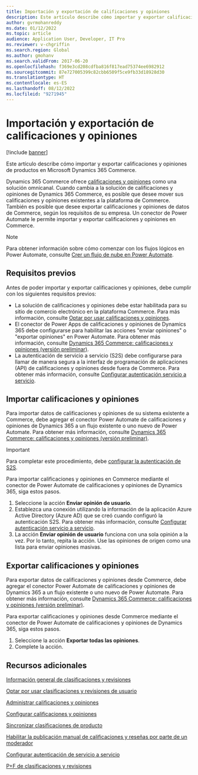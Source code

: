 ```yaml
---
title: Importación y exportación de calificaciones y opiniones
description: Este artículo describe cómo importar y exportar calificaciones y opiniones de productos en Microsoft Dynamics 365 Commerce.
author: gvrmohanreddy
ms.date: 01/12/2022
ms.topic: article
audience: Application User, Developer, IT Pro
ms.reviewer: v-chgriffin
ms.search.region: Global
ms.author: gmohanv
ms.search.validFrom: 2017-06-20
ms.openlocfilehash: f369e3cd208cdfba816f817ead75374ee6982912
ms.sourcegitcommit: 87e727005399c82cbb6509f5ce9fb33d18928d30
ms.translationtype: HT
ms.contentlocale: es-ES
ms.lasthandoff: 08/12/2022
ms.locfileid: "9271945"
---
```

# <a name="import-and-export-ratings-and-reviews"></a>Importación y exportación de calificaciones y opiniones

[!include [banner](includes/banner.md)]

Este artículo describe cómo importar y exportar calificaciones y opiniones de productos en Microsoft Dynamics 365 Commerce.

Dynamics 365 Commerce ofrece [calificaciones y opiniones](ratings-reviews-overview.md) como una solución omnicanal. Cuando cambia a la solución de calificaciones y opiniones de Dynamics 365 Commerce, es posible que desee mover sus calificaciones y opiniones existentes a la plataforma de Commerce. También es posible que desee exportar calificaciones y opiniones de datos de Commerce, según los requisitos de su empresa. Un conector de Power Automate le permite importar y exportar calificaciones y opiniones en Commerce.

> [!NOTE]
> Para obtener información sobre cómo comenzar con los flujos lógicos en Power Automate, consulte [Crer un flujo de nube en Power Automate](/power-automate/get-started-logic-flow).

## <a name="prerequisites"></a>Requisitos previos

Antes de poder importar y exportar calificaciones y opiniones, debe cumplir con los siguientes requisitos previos:

- La solución de calificaciones y opiniones debe estar habilitada para su sitio de comercio electrónico en la plataforma Commerce. Para más información, consulte [Optar por usar calificaciones y opiniones](opt-in-ratings-reviews.md).
- El conector de Power Apps de calificaciones y opiniones de Dynamics 365 debe configurarse para habilitar las acciones "enviar opiniones" o "exportar opiniones" en Power Automate. Para obtener más información, consulte [Dynamics 365 Commerce: calificaciones y opiniones (versión preliminar)](/connectors/dynamics365ratingsre/).
- La autenticación de servicio a servicio (S2S) debe configurarse para llamar de manera segura a la interfaz de programación de aplicaciones (API) de calificaciones y opiniones desde fuera de Commerce. Para obtener más información, consulte [Configurar autenticación servicio a servicio](service-to-service-auth.md).

## <a name="import-ratings-and-reviews"></a>Importar calificaciones y opiniones

Para importar datos de calificaciones y opiniones de su sistema existente a Commerce, debe agregar el conector Power Automate de calificaciones y opiniones de Dynamics 365 a un flujo existente o uno nuevo de Power Automate. Para obtener más información, consulte [Dynamics 365 Commerce: calificaciones y opiniones (versión preliminar)](/connectors/dynamics365ratingsre/).

> [!IMPORTANT]
> Para completar este procedimiento, debe [configurar la autenticación de S2S](service-to-service-auth.md).

Para importar calificaciones y opiniones en Commerce mediante el conector de Power Automate de calificaciones y opiniones de Dynamics 365, siga estos pasos.

1. Seleccione la acción **Enviar opinión de usuario**.
1. Establezca una conexión utilizando la información de la aplicación Azure Active Directory (Azure AD) que se creó cuando configuró la autenticación S2S. Para obtener más información, consulte [Configurar autenticación servicio a servicio](service-to-service-auth.md).
1. La acción **Enviar opinión de usuario** funciona con una sola opinión a la vez. Por lo tanto, repita la acción. Use las opiniones de origen como una lista para enviar opiniones masivas.
    
## <a name="export-ratings-and-reviews"></a>Exportar calificaciones y opiniones

Para exportar datos de calificaciones y opiniones desde Commerce, debe agregar el conector Power Automate de calificaciones y opiniones de Dynamics 365 a un flujo existente o uno nuevo de Power Automate. Para obtener más información, consulte [Dynamics 365 Commerce: calificaciones y opiniones (versión preliminar)](/connectors/dynamics365ratingsre/).

Para exportar calificaciones y opiniones desde Commerce mediante el conector de Power Automate de calificaciones y opiniones de Dynamics 365, siga estos pasos.

1. Seleccione la acción **Exportar todas las opiniones**.
1. Complete la acción. 

## <a name="additional-resources"></a>Recursos adicionales

[Información general de clasificaciones y revisiones](ratings-reviews-overview.md)

[Optar por usar clasificaciones y revisiones de usuario](opt-in-ratings-reviews.md)

[Administrar calificaciones y opiniones](manage-reviews.md)

[Configurar calificaciones y opiniones](configure-ratings-reviews.md)

[Sincronizar clasificaciones de producto](sync-product-ratings.md)

[Habilitar la publicación manual de calificaciones y reseñas por parte de un moderador](manual-publish-rating-reviews.md)

[Configurar autenticación de servicio a servicio](service-to-service-auth.md)

[P+F de clasificaciones y revisiones](ratings-reviews-faq.md)
